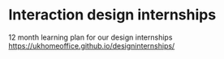 # Interaction design internships
12 month learning plan for our design internships
https://ukhomeoffice.github.io/designinternships/
